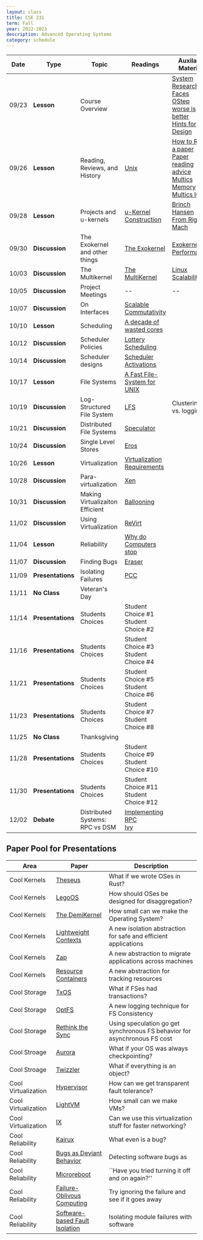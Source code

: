 ```yaml
---
layout: class
title: CSE 231
term: Fall
year: 2022-2023
description: Advanced Operating Systems
category: schedule
---
```


|    Date   | Type | Topic | Readings | Auxilary Material |   Due  |
|-----------|------|-------|----------|----------|--------|
| 09/23 | **Lesson**     | Course Overview                          |                                                                                   | [System Research Faces](https://www.usenix.org/legacy/event/hotos05/final_papers_backup/red_team/red_html/paper.html#foot32)<br />[OStep](http://www.ostep.org)<br />[worse is better](https://www.dreamsongs.com/WorseIsBetter.html)<br />[Hints for Design](https://www.microsoft.com/en-us/research/wp-content/uploads/2016/02/acrobat-17.pdf)| |
| 09/26 | **Lesson**     | Reading, Reviews, and History            | [Unix](/assets/pdf/unix.pdf)                                                      | [How to Read a paper](https://www.albany.edu/spatial/WebsiteFiles/ResearchAdvices/how-to-read-a-paper.pdf) <br /> [Paper reading advice](http://www.cs.kent.edu/~jmaletic/howtoread.html) <br />  [Multics Memory](https://dl.acm.org/doi/10.1145/800001.811668)<br />[Multics IO](https://dl.acm.org/doi/10.1145/800212.806497) | [About You]()|
| 09/28 | **Lesson**     | Projects and u-kernels                   | [u-Kernel Construction](https://dl.acm.org/doi/10.1145/224056.224075) | [Brinch Hansen](https://dl.acm.org/doi/10.1145/362258.362278)<br />[From Rig to Mach](https://dl.acm.org/doi/10.5555/324493.325071) | Review |
| 09/30 | **Discussion** | The Exokernel and other things           | [The Exokernel](https://dl.acm.org/doi/10.1145/224056.224076)                     |[Exokernel Performance](https://dl.acm.org/doi/10.1145/268998.266644) | Review |
| 10/03 | **Discussion** | The Multikernel                          | [The MultiKernel](https://dl.acm.org/doi/10.1145/1629575.1629579) | [Linux Scalability]() | Review |
| 10/05 | **Discussion** | Project Meetings                         | -- | -- | -- |
| 10/07 | **Discussion** | On Interfaces                            | [Scalable Commutativity](https://dl.acm.org/doi/10.1145/2517349.2522712) | | Review |
| 10/10 | **Lesson**     | Scheduling                               | [A decade of wasted cores](https://people.ece.ubc.ca/sasha/papers/eurosys16-final29.pdf)| | Review |
| 10/12 | **Discussion** | Scheduler Policies                       | [Lottery Scheduling](https://www.usenix.org/conference/osdi-94/lottery-scheduling-flexible-proportional-share-resource-management) | | Review |
| 10/14 | **Discussion** | Scheduler designs                        | [Scheduler Activations](https://dl.acm.org/doi/10.1145/121132.121151)                | | Review |
| 10/17 | **Lesson**     | File Systems                             | [A Fast File-System for UNIX](https://dl.acm.org/doi/10.1145/989.990) | | Review<br />Kernel Reflect|
| 10/19 | **Discussion** | Log-Structured File System               | [LFS](https://dl.acm.org/doi/10.1145/121132.121137) | Clustering vs. logging | Review |
| 10/21 | **Discussion** | Distributed File Systems                 | [Speculator](https://dl.acm.org/doi/10.1145/1095810.1095829) |  | Review |
| 10/24 | **Discussion** | Single Level Stores                      | [Eros](https://dl.acm.org/doi/10.1145/319344.319163) | | Review |
| 10/26 | **Lesson**     | Virtualization                           | [Virtualization Requirements](https://dl.acm.org/doi/10.1145/361011.361073) | | Review|
| 10/28 | **Discussion** | Para-virtualization                      | [Xen](https://dl.acm.org/doi/10.1145/945445.945462)   | | Review |
| 10/31 | **Discussion** | Making Virtualizaiton Efficient          | [Ballooning](https://dl.acm.org/doi/10.1145/844128.844146)    | | Review |
| 11/02 | **Discussion** | Using Virtualization                     | [ReVirt](https://www.usenix.org/legacy/publications/library/proceedings/osdi02/tech/dunlap.html)  | | Review | 
| 11/04 | **Lesson**        | Reliability                              | [Why do Computers stop](https://www.hpl.hp.com/techreports/tandem/TR-85.7.pdf) | | Review<br /> FS Reflect |
| 11/07 | **Discussion**    | Finding Bugs                             | [Eraser](https://dl.acm.org/doi/10.1145/265924.265927) | | Review |
| 11/09 | **Presentations** | Isolating Failures                       | [PCC](https://personal.utdallas.edu/~hamlen/Papers/necula96safe.pdf) | | Review |
| 11/11 | **No Class**      | Veteran's Day|                          |  | | |
| 11/14 | **Presentations** | Students Choices | Student Choice #1<br /> Student Choice #2 | | Review<br />Reliable Reflect |
| 11/16 | **Presentations** | Students Choices | Student Choice #3<br /> Student Choice #4 | | Review |
| 11/21 | **Presentations** | Students Choices | Student Choice #5<br /> Student Choice #6 | | Review |
| 11/23 | **Presentations** | Students Choices | Student Choice #7<br /> Student Choice #8 | | Review |
| 11/25 | **No Class**| Thanksgiving |                           |  | | |
| 11/28 | **Presentations** | Students Choices | Student Choice #9<br /> Student Choice #10 | | Review |
| 11/30 | **Presentations** | Students Choices | Student Choice #11<br /> Student Choice #12 | | Review |
| 12/02 | **Debate** | Distributed Systems: RPC vs DSM               | [Implementing RPC]()<br />[Ivy]() | | Review |



## Paper Pool for Presentations

| Area | Paper | Description |
| ---- | ----- | ------------|
| Cool Kernels        | [Theseus](https://www.usenix.org/system/files/osdi20-boos.pdf) | What if we wrote OSes in Rust? |
| Cool Kernels        | [LegoOS](https://www.usenix.org/system/files/osdi18-shan.pdf) | How should OSes be designed for disaggregation? |
| Cool Kernels        | [The DemiKernel](https://dl.acm.org/doi/10.1145/3477132.3483569) | How small can we make the Operating System? |
| Cool Kernels        | [Lightweight Contexts](https://www.usenix.org/system/files/conference/osdi16/osdi16-litton.pdf) | A new isolation abstraction for safe and efficient applications |
| Cool Kernels        | [Zap](https://www.cs.cmu.edu/~sosman/publications/osdi2002/osdi2002_zap.pdf) | A new abstraction to migrate applications across machines |
| Cool Kernels        | [Resource Containers](https://www.usenix.org/legacy/publications/library/proceedings/osdi99/full_papers/banga/banga.pdf) | A new abstraction for tracking resources |
| Cool Storage        | [TxOS](https://dl.acm.org/doi/10.1145/1629575.1629591)   | What if FSes had transactions? |
| Cool Storage        | [OptFS](https://dl.acm.org/doi/10.1145/2517349.2522726)  | A new logging technique for FS Consistency |
| Cool Storage        | [Rethink the Sync](https://www.usenix.org/legacy/event/osdi06/tech/nightingale/nightingale.pdf) | Using speculation go get synchronous FS behavior for asynchronous FS cost |
| Cool Stroage        | [Aurora](https://dl.acm.org/doi/10.1145/3477132.3483563) | What if your OS was always checkpointing? |
| Cool Stroage        | [Twizzler](https://www.usenix.org/system/files/atc20-bittman.pdf) | What if everything is an object? |
| Cool Virtualization | [Hypervisor](https://www.cs.cornell.edu/fbs/publications/vft.sosp.pdf) | How can we get transparent fault tolerance? |
| Cool Virtualization | [LightVM](https://dl.acm.org/doi/pdf/10.1145/3132747.3132763) | How small can we make VMs? |
| Cool Virtualization | [IX](https://www.usenix.org/system/files/conference/osdi14/osdi14-paper-belay.pdf)  | Can we use this virtualization stuff for faster networking? |
| Cool Reliability    | [Kairux](https://dl.acm.org/doi/10.1145/3341301.3359650) | What even is a bug? |
| Cool Reliability    | [Bugs as Deviant Behavior](https://dl.acm.org/doi/10.1145/502034.502041)| Detecting software bugs as
| Cool Reliability    | [Microreboot](https://www.usenix.org/legacy/event/osdi04/tech/full_papers/candea/candea.pdf) | ``Have you tried turning it off and on again?'' |
| Cool Reliability    | [Failure-Oblivous Computing](https://www.usenix.org/legacy/event/osdi04/tech/full_papers/rinard/rinard.pdf) | Try ignoring the failure and see if it goes away |
| Cool Reliability    | [Software-based Fault Isolation](https://dl.acm.org/doi/pdf/10.1145/168619.168635) | Isolating module failures with software |
